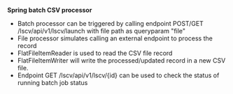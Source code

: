 **Spring batch CSV processor**
- Batch processor can be triggered by calling endpoint POST/GET /lscv/api/v1/lscv/launch with file path as queryparam "file"
- File processor simulates calling an external endpoint to process the record
- FlatFileItemReader is used to read the CSV file record
- FlatFileItemWriter will write the processed/updated record in a new CSV file. 
- Endpoint GET /lscv/api/v1/lscv/{id} can be used to check the status of running batch job status
